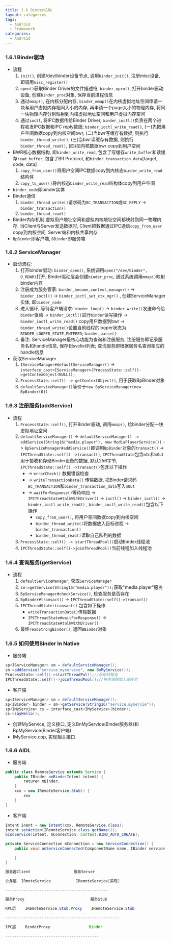 ```yaml
---
title: 1.6 Binder机制
layout: categories
tags:
  - Android
  - Framework
categories:
  - Android
---
```


### 1.6.1 Binder驱动
* 流程
    1. `init()`, 创建/dev/binder设备节点, 调用`binder_init()`, 注册misc设备, 即调用`misc_register()`
    2. `open()`获取Binder Driver的文件描述符, `binder_oprn()`, 打开binder驱动设备, 创建`binder_proc`对象, 保存当前进程信息
    3. 通过`mmap()`, 在内核分配内存, `binder_mmap()`在内核虚拟地址空间申请一块与用户虚拟内存相同大小的内存, 再申请一个page大小的物理内存, 将同一块物理内存分别映射到内核虚拟地址空间和用户虚拟内存空间
    4. 通过`ioctl`, 将IPC数据传给Binder Driver, `binder_ioctl()`负责在两个进程收发IPC数据和IPC reply数据; `binder_ioctl_write_read()`, (一)先把用户空间数据copy到内核空间bwr, (二)当bwr写缓存有数据, 则执行`binder_thread_write()`, (三)当bwr读缓存有数据, 则执行`binder_thread_read()`, (四)把内核数据bwr copy到用户空间
* BWR核心数据结构, 即`binder_write_read`, 包含了写缓存`write_buffer`和读缓存`read_buffer`, 包含了BR Protocol, 和`binder_transaction_data`[target, code, data]
    1. `copy_from_user()`将用户空间IPC数据copy到内核态`binder_write_read`结构体
    2. `copy_to_user()`将内核态`binder_write_read`结构体copy到用户空间
* `binder_node`即binder实体
* Binder通信
    1. `binder_thread_write()`请求码为`BC_TRANSACTION`或`BC_REPLY` -> `binder_transaction()`
    2. `binder_thread_read()`
* Binder内存机制
虚拟用户地址空间和虚拟内核地址空间都映射到同一物理内存, 当Client与Server发送数据时, Client把数据通过IPC通信`copy_from_user` copy到内核空间, Server端和内核共享内存
* `BpBinder`即客户端, `BBinder`即服务端

### 1.6.2 ServiceManager
* 启动流程:
    1. 打开binder驱动: `binder_open()`, 系统调用`open("/dev/binder", O_RDWR)`打开, Binder驱动层会创建`binder_proc`, 通过系统调用`mmap()`映射binder内存
    2. 注册成为服务管家: `binder_become_context_manager()` -> `binder_ioctl()` -> `binder_ioctl_set_ctx_mgr()` , 创建ServiceManager实体, 即`binder_node`
    3. 进入循环, 等待客户端请求: `binder_loop()` -> `binder_write()`发送命令给`binder`驱动 -> `binder_ioctl()`进行`binder`读写操作 -> `binder_ioctl_write_read()` copy用户数据到bwr -> `binder_thread_write()`设置当前线程的looper状态为`BINDER_LOOPER_STATE_ENTERED`; `binder_parse()`
    4. 备注: ServiceManager最核心功能为查询和注册服务, 注册服务即记录服务名和handle信息, 保存到svclist列表; 查询服务即根据服务名查询相应的handle信息
* 获取ServiceManager
    1. `IServiceManager#defaultServiceManager()` -> `interface_cast<IServiceManager>(ProcessState::self()->getContexObject(NULL));`
    2. `ProcessState::self() -> getContextObject()`, 用于获取BpBinder对象
    3. `defaultServiceManager()`等价于`new BpServiceManager(new BpBinder(0))`

### 1.6.3 注册服务(addService)
* 流程
    1. `ProcessState::self()`, 打开Binder驱动, 调用`mmap()`, 给binder分配一块虚拟地址空间
    2. `defaultServiceManager()` -> `defaultServiceManager() -> addService(String16("media.player"), new MediaPlayerService())` -> `BpServiceManager#addService()`即调用`BpBinder`对象的`transact()` -> `IPCThreadState::self() ->transact()`, `IPCThreadState`包含`mIn`和`mOut`用于接收和存储Binder设备的数据, 默认256字节, `IPCThreadState::self() ->transact()`包含以下操作
        * -> `errorCheck()` 数据错误检查
        * -> `writeTransactionData()` 传输数据, 把Binder请求码`BC_TRANSACTION`和`binder_transaction_data`写入`mOut`
        * -> `waitForResponse()`等待响应 -> `IPCThreadState#talkWithDriver()` -> `ioctl()` -> `binder_ioctl()` -> `binder_ioctl_write_read()` , `binder_ioctl_write_read()`包含以下操作
            * `copy_from_user()`, 将用户空间数据copy到内核空间
            * `binder_thread_write()`将数据放入目标进程 -> `binder_transaction()`
            * `binder_thread_read()`读取自己队列的数据
    3. `ProcessState::self() -> startThreadPool()`启动Binder线程池
    4. `IPCThreadState::self()->joinThreadPool()`当前线程加入线程池


### 1.6.4 查询服务(getService)
* 流程
    1. `defaultServiceManager`, 获取`ServiceManager`
    2. `sm->getService(String16("media.player"));`获取"media.player"服务
    3. `BpServiceManager#checkService()`, 检查服务是否存在
    4. `BpBinder#transact()` -> `IPCThreadState::self()->transact()`
    5. `IPCThreadState:transact()` 包含如下操作
        * `writeTransactionData()`传输数据
        * `IPCThreadState#waitForResponse()` -> `IPCThreadState#talkWithDriver()`
    6. 最终`readStrongBinder()`, 返回`BBinder`对象

### 1.6.5 如何使用Binder In Native
* 服务端
```java
sp<IServiceManager> sm = defaultServiceManager();
sm->addService("service.myservice", new BnMyService());
ProcessState::self()->startThreadPol();//启动线程池
IPCThreadState::self()->joinThreadPool();//把主线程加入线程池
```
* 客户端
```java
sp<IServiceManager> sm = defaultServiceManager();
sp<IBinder> binder = sm->getService(String16("service.myservie"));
sp<IMyService> cs = interface_cast<IMyService>(binder);
cs->sayHello();
```
* 创建MyService, 定义接口, 定义BnMyService(Binder服务器)和BpMyService(Binder客户端)
* IMyService.cpp, 实现相关接口

### 1.6.6 AIDL
* 服务端
```java
public class RemoteService extends Service {
    public IBinder onBinde(Intent intent) {
        returen mBinder;
    }
    xxx = new IRemoteService.Stub() {
        xxx
    }
}
```
* 客户端
```java
Intent inent = new Intent(xxx, RemoteService.class);
intent.setAction(IRemoteService.class.getName());
bindService(intent, mConnection, Context.BIND_AUTO_CREATE);

private ServiceConnection mConnection = new ServiceConnection() {
    public void onServiceConnected(ComponentName name, IBinder service) {

    }
}

服务器Client                   服务Server

业务层  IRmoteService           IRemoteService[实现]

---------------------------------------------

服务Proxy                             服务Stub

RPC层    IRemoteService.Stub.Proxy    IRemoteService.Stub

--------------------------------------------------

IPC层    BinderProxy                 Binder

-----------------------------------------
```

